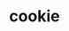 ---
layout: food&drink
title: cookie
emoji: cookie
permalink: 🍪.html
image: assets/img/3moji/cookie.png
---